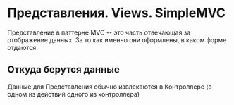 
# Представления. Views. SimpleMVC

Представление в паттерне MVC -- это часть отвечающая за отображение данных. За то как именно они оформлены, в каком форме отдаются.

## Откуда берутся данные

Данные для Представления обычно извлекаются в Контроллере (в одном из действий одного из контроллера)


